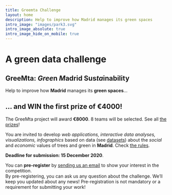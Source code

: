 ```yaml
---
title: Greemta Challenge
layout: home
description: Help to improve how Madrid manages its green spaces
intro_image: "images/park3.svg"
intro_image_absolute: true
intro_image_hide_on_mobile: true
---
```


# A green data challenge
## GreeMta: *Gree*n *M*adrid Sus*ta*inability
Help to improve how **Madrid** manages its **green spaces**...

## ... and WIN the first prize of **&euro;4000**!
The GreeMta project will award **&euro;8000**. 8 teams will be selected. See all [the prizes](https://challenge.greemta.eu/prizes/)!

You are invited to develop *web applications, interactive data analyses, visualizations, infographics* based on data (see [datasets](https://challenge.greemta.eu/dataset/)) about the *social* and *economic* values of trees and green in **Madrid**. Check [the rules](https://challenge.greemta.eu/rules/).

**Deadline for submission: 15 December 2020**. 

You can **pre-register** by [sending us an email](mailto:info@greemta.eu?subject=Pre-registration%20to%20the%20GreeMta%20challenge&body=Hi%2C%20I%20would%20like%20to%20be%20kept%20informed%20about%20any%20news%20about%20the%20GreeMta%20challenge.%20%0AThanks!) to show your interest in the competition.<br/>By pre-registering, you can ask us any question about the challenge. We’ll keep you updated about any news!  Pre-registration is not mandatory or a requirement for submitting your work!
